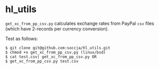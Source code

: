 # hl_utils

`get_xc_from_pp_csv.py` calculates exchange rates from PayPal `csv` files (which have 2-records per currency conversion).

Test as follows:
```
$ git clone git@github.com:soccja/hl_utils.git
$ chmod +x get_xc_from_pp_csv.py (linux/bsd)
$ cat test.csv| get_xc_from_pp_csv.py OR
$ get_xc_from_pp_csv.py test.csv
```
